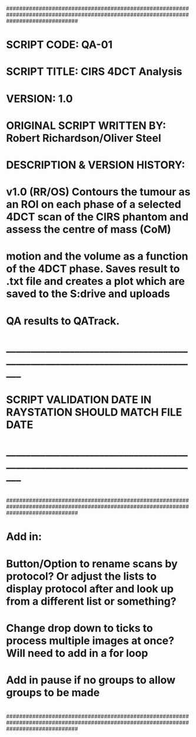######################################################################################################################################
#
#   SCRIPT CODE: QA-01
#
#   SCRIPT TITLE: CIRS 4DCT Analysis
#
#   VERSION: 1.0
#
#   ORIGINAL SCRIPT WRITTEN BY:  Robert Richardson/Oliver Steel
#
#   DESCRIPTION & VERSION HISTORY:
#
#	v1.0 (RR/OS) Contours the tumour as an ROI on each phase of a selected 4DCT scan of the CIRS phantom and assess the centre of mass (CoM) 
#	motion and the volume as a function of the 4DCT phase. Saves result to .txt file and creates a plot which are saved to the S:drive and uploads
#	QA results to QATrack.
#
#                   _____________________________________________________________________________
#                           
#                           SCRIPT VALIDATION DATE IN RAYSTATION SHOULD MATCH FILE DATE
#                   _____________________________________________________________________________
#
######################################################################################################################################
# Add in:
#           Button/Option to rename scans by protocol?  Or adjust the lists to display protocol after and look up from a different list or something?
#           Change drop down to ticks to process multiple images at once?  Will need to add in a for loop
#           Add in pause if no groups to allow groups to be made
#           
#
######################################################################################################################################
